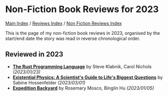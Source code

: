 # Non-Fiction Book Reviews for 2023

[Main Index](../../../README.md) / [Reviews Index](../../README.md) / [Non Fiction Reviews Index](../README.md)

This is the page of my non-fiction book reviews in 2023, organised by the start/end date the story was read in reverse chronological order.

## Reviewed in 2023
- [**The Rust Programming Language**](20230123-RustProgrammingLanguage.md) by Steve Klabnik, Carol Nichols *(2023/01/23)*
- [**Existential Physics: A Scientist's Guide to Life's Biggest Questions**](20230301-ExistentialPhysics.md) by Sabine Hossenfelder *(2023/03/01)*
- [**Expedition Backyard**](20230105-ExpeditionBackyard.md) by Rosemary Mosco, Binglin Hu *(2023/01/05)*
